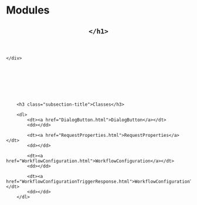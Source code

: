 <h1 class="page-title">Modules</h1>
    
<section>

<header>
    <h1>
    
    </h1>
    
</header>

<article>
    <div class="container-overview">
    

    
        

        
<dl class="details">
    

    

    

    

    

    

    

    

    

    

    

    
</dl>


        
    
    </div>

    

    

    

    
        <h3 class="subsection-title">Classes</h3>

        <dl>
            <dt><a href="DialogButton.html">DialogButton</a></dt>
            <dd></dd>
        
            <dt><a href="RequestProperties.html">RequestProperties</a></dt>
            <dd></dd>
        
            <dt><a href="WorkflowConfiguration.html">WorkflowConfiguration</a></dt>
            <dd></dd>
        
            <dt><a href="WorkflowConfigurationTriggerResponse.html">WorkflowConfigurationTriggerResponse</a></dt>
            <dd></dd>
        </dl>
    

    

    

    

    

    
</article>

</section>